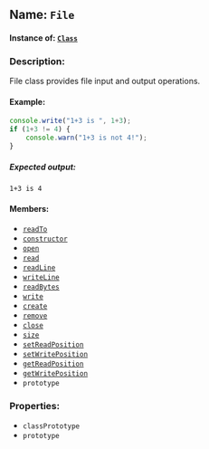 ## Name: `File`

#### Instance of: [`Class`](Class.md)

### Description:

File class provides file input and output operations.

#### Example:

```js
console.write("1+3 is ", 1+3);
if (1+3 != 4) {
    console.warn("1+3 is not 4!");
}
```

##### Expected output:

```
1+3 is 4
```

#### Members:

- [`readTo`](File.classPrototype.readTo.md)
- [`constructor`](File.classPrototype.constructor.md)
- [`open`](File.classPrototype.open.md)
- [`read`](File.classPrototype.read.md)
- [`readLine`](File.classPrototype.readLine.md)
- [`writeLine`](File.classPrototype.writeLine.md)
- [`readBytes`](File.classPrototype.readBytes.md)
- [`write`](File.classPrototype.write.md)
- [`create`](File.classPrototype.create.md)
- [`remove`](File.classPrototype.remove.md)
- [`close`](File.classPrototype.close.md)
- [`size`](File.classPrototype.size.md)
- [`setReadPosition`](File.classPrototype.setReadPosition.md)
- [`setWritePosition`](File.classPrototype.setWritePosition.md)
- [`getReadPosition`](File.classPrototype.getReadPosition.md)
- [`getWritePosition`](File.classPrototype.getWritePosition.md)
- `prototype`


### Properties:

- `classPrototype`
- `prototype`


